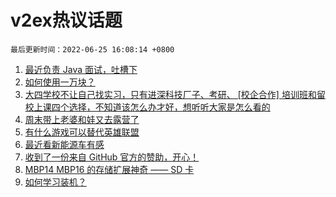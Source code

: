 # v2ex热议话题

`最后更新时间：2022-06-25 16:08:14 +0800`

1. [最近负责 Java 面试，吐槽下](https://www.v2ex.com/t/861954)
1. [如何使用一万块？](https://www.v2ex.com/t/862072)
1. [大四学校不让自己找实习，只有进深科技厂子、考研、 [校企合作] 培训班和留校上课四个选择，不知道该怎么办才好，想听听大家是怎么看的](https://www.v2ex.com/t/861953)
1. [周末带上老婆和娃又去露营了](https://www.v2ex.com/t/862068)
1. [有什么游戏可以替代英雄联盟](https://www.v2ex.com/t/862097)
1. [最近看新能源车有感](https://www.v2ex.com/t/862037)
1. [收到了一份来自 GitHub 官方的赞助，开心！](https://www.v2ex.com/t/862060)
1. [MBP14 MBP16 的存储扩展神奇 —— SD 卡](https://www.v2ex.com/t/862002)
1. [如何学习装机？](https://www.v2ex.com/t/862084)

